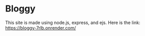 # Bloggy

This site is made using node.js, express, and ejs. Here is the link: https://bloggy-7rlb.onrender.com/
